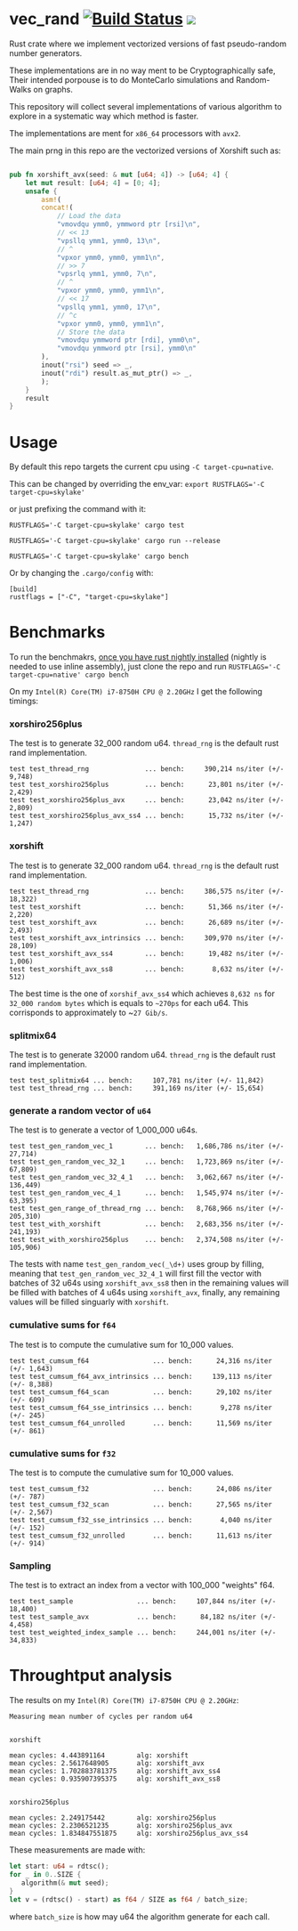 # vec_rand [![Build Status](https://travis-ci.org/zommiommy/vec_rand.svg?branch=master)](https://travis-ci.org/zommiommy/vec_rand) ![](https://img.shields.io/badge/platform-linux--64%20%7C%20osx--64%20%7C%20win--64-lightgrey)
Rust crate where we implement vectorized versions of fast pseudo-random number generators.

These implementations are in no way ment to be Cryptographically safe, Their intended porpouse is to do MonteCarlo simulations and Random-Walks on graphs.

This repository will collect several implementations of various algorithm to explore in a systematic way which method is faster.

The implementations are ment for `x86_64` processors with `avx2`.

The main prng in this repo are the vectorized versions of Xorshift such as:
```rust

pub fn xorshift_avx(seed: & mut [u64; 4]) -> [u64; 4] {
    let mut result: [u64; 4] = [0; 4];
    unsafe {
        asm!(
        concat!(
            // Load the data
            "vmovdqu ymm0, ymmword ptr [rsi]\n",
            // << 13
            "vpsllq ymm1, ymm0, 13\n",
            // ^
            "vpxor ymm0, ymm0, ymm1\n",
            // >> 7
            "vpsrlq ymm1, ymm0, 7\n",
            // ^
            "vpxor ymm0, ymm0, ymm1\n",
            // << 17
            "vpsllq ymm1, ymm0, 17\n",
            // ^c
            "vpxor ymm0, ymm0, ymm1\n",
            // Store the data
            "vmovdqu ymmword ptr [rdi], ymm0\n",
            "vmovdqu ymmword ptr [rsi], ymm0\n"
        ),
        inout("rsi") seed => _,
        inout("rdi") result.as_mut_ptr() => _,
        );
    }
    result
}
```

# Usage
By default this repo targets the current cpu using `-C target-cpu=native`.

This can be changed by overriding the env_var:
`export RUSTFLAGS='-C target-cpu=skylake'`

or just prefixing the command with it:

```
RUSTFLAGS='-C target-cpu=skylake' cargo test
```
```
RUSTFLAGS='-C target-cpu=skylake' cargo run --release
```
```
RUSTFLAGS='-C target-cpu=skylake' cargo bench
```

Or by changing the `.cargo/config` with:
```
[build]
rustflags = ["-C", "target-cpu=skylake"]
```

# Benchmarks

To run the benchmakrs, [once you have rust nightly installed](https://rustup.rs/) (nightly is needed to use inline assembly), just clone the repo and run `RUSTFLAGS='-C target-cpu=native' cargo bench` 

On my `Intel(R) Core(TM) i7-8750H CPU @ 2.20GHz` I get the following timings:

### xorshiro256plus
The test is to generate 32_000 random u64. `thread_rng` is the default rust rand implementation.
```
test test_thread_rng              ... bench:     390,214 ns/iter (+/- 9,748)
test test_xorshiro256plus         ... bench:      23,801 ns/iter (+/- 2,429)
test test_xorshiro256plus_avx     ... bench:      23,042 ns/iter (+/- 2,809)
test test_xorshiro256plus_avx_ss4 ... bench:      15,732 ns/iter (+/- 1,247)
```

### xorshift
The test is to generate 32_000 random u64. `thread_rng` is the default rust rand implementation.
```
test test_thread_rng              ... bench:     386,575 ns/iter (+/- 18,322)
test test_xorshift                ... bench:      51,366 ns/iter (+/- 2,220)
test test_xorshift_avx            ... bench:      26,689 ns/iter (+/- 2,493)
test test_xorshift_avx_intrinsics ... bench:     309,970 ns/iter (+/- 28,109)
test test_xorshift_avx_ss4        ... bench:      19,482 ns/iter (+/- 1,006)
test test_xorshift_avx_ss8        ... bench:       8,632 ns/iter (+/- 512)
```

The best time is the one of `xorshif_avx_ss4` which achieves `8,632 ns` for ` 32_000 random bytes` which is equals to `~270ps` for each u64.
This corrisponds to approximately to ~`27 Gib/s`. 

### splitmix64
The test is to generate 32000 random u64. `thread_rng` is the default rust rand implementation.
```
test test_splitmix64 ... bench:     107,781 ns/iter (+/- 11,842)
test test_thread_rng ... bench:     391,169 ns/iter (+/- 15,654)
```

### generate a random vector of `u64`
The test is to generate a vector of 1_000_000 u64s.

```
test test_gen_random_vec_1        ... bench:   1,686,786 ns/iter (+/- 27,714)
test test_gen_random_vec_32_1     ... bench:   1,723,869 ns/iter (+/- 67,809)
test test_gen_random_vec_32_4_1   ... bench:   3,062,667 ns/iter (+/- 136,449)
test test_gen_random_vec_4_1      ... bench:   1,545,974 ns/iter (+/- 63,395)
test test_gen_range_of_thread_rng ... bench:   8,768,966 ns/iter (+/- 205,310)
test test_with_xorshift           ... bench:   2,683,356 ns/iter (+/- 241,193)
test test_with_xorshiro256plus    ... bench:   2,374,508 ns/iter (+/- 105,906)
```

The tests with name `test_gen_random_vec(_\d+)` uses group by filling, meaning that `test_gen_random_vec_32_4_1` will first fill the vector with batches of 32 u64s using `xorshift_avx_ss8` then in the remaining values will be filled with batches of 4 u64s using `xorshift_avx`, finally, any remaining values will be filled singuarly with `xorshift`.

### cumulative sums for `f64`
The test is to compute the cumulative sum for 10_000 values.
```
test test_cumsum_f64                ... bench:      24,316 ns/iter (+/- 1,643)
test test_cumsum_f64_avx_intrinsics ... bench:     139,113 ns/iter (+/- 8,388)
test test_cumsum_f64_scan           ... bench:      29,102 ns/iter (+/- 609)
test test_cumsum_f64_sse_intrinsics ... bench:       9,278 ns/iter (+/- 245)
test test_cumsum_f64_unrolled       ... bench:      11,569 ns/iter (+/- 861)
```

### cumulative sums for `f32`
The test is to compute the cumulative sum for 10_000 values.
```
test test_cumsum_f32                ... bench:      24,086 ns/iter (+/- 787)
test test_cumsum_f32_scan           ... bench:      27,565 ns/iter (+/- 2,567)
test test_cumsum_f32_sse_intrinsics ... bench:       4,040 ns/iter (+/- 152)
test test_cumsum_f32_unrolled       ... bench:      11,613 ns/iter (+/- 914)
```

### Sampling
The test is to extract an index from a vector with 100_000 "weights" f64.
```
test test_sample                ... bench:     107,844 ns/iter (+/- 18,400)
test test_sample_avx            ... bench:      84,182 ns/iter (+/- 4,458)
test test_weighted_index_sample ... bench:     244,001 ns/iter (+/- 34,833)
```

# Throughtput analysis
The results on my `Intel(R) Core(TM) i7-8750H CPU @ 2.20GHz`:
```
Measuring mean number of cycles per random u64


xorshift

mean cycles: 4.443891164        alg: xorshift
mean cycles: 2.5617648905       alg: xorshift_avx
mean cycles: 1.702883781375     alg: xorshift_avx_ss4
mean cycles: 0.935907395375     alg: xorshift_avx_ss8


xorshiro256plus

mean cycles: 2.249175442        alg: xorshiro256plus
mean cycles: 2.2306521235       alg: xorshiro256plus_avx
mean cycles: 1.834847551875     alg: xorshiro256plus_avx_ss4
```

These measurements are made with:
```rust
let start: u64 = rdtsc();
for _ in 0..SIZE {
   algorithm(& mut seed);
}
let v = (rdtsc() - start) as f64 / SIZE as f64 / batch_size;
```
where `batch_size` is how may u64 the algorithm generate for each call.
